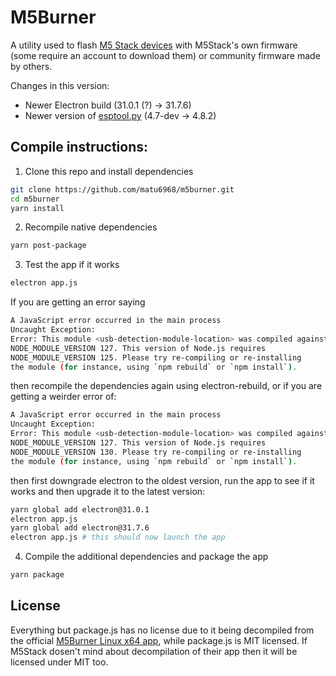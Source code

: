 # M5Burner

A utility used to flash [M5 Stack devices](https://m5stack.com/) with M5Stack's own firmware (some require an account to download them) or community firmware made by others.

Changes in this version:
- Newer Electron build (31.0.1 (?) -> 31.7.6)
- Newer version of [esptool.py](https://github.com/espressif/esptool) (4.7-dev -> 4.8.2)

## Compile instructions:

1. Clone this repo and install dependencies
```bash
git clone https://github.com/matu6968/m5burner.git
cd m5burner
yarn install
```
2. Recompile native dependencies
```bash
yarn post-package
```
3. Test the app if it works
```bash
electron app.js
```
If you are getting an error saying 
```bash
A JavaScript error occurred in the main process
Uncaught Exception:
Error: This module <usb-detection-module-location> was compiled against a different Node.js version using
NODE_MODULE_VERSION 127. This version of Node.js requires
NODE_MODULE_VERSION 125. Please try re-compiling or re-installing
the module (for instance, using `npm rebuild` or `npm install`).
```
then recompile the dependencies again using electron-rebuild, or if you are getting a weirder error of:
```bash
A JavaScript error occurred in the main process
Uncaught Exception:
Error: This module <usb-detection-module-location> was compiled against a different Node.js version using
NODE_MODULE_VERSION 127. This version of Node.js requires
NODE_MODULE_VERSION 130. Please try re-compiling or re-installing
the module (for instance, using `npm rebuild` or `npm install`).
```
then first downgrade electron to the oldest version, run the app to see if it works and then upgrade it to the latest version:
```bash
yarn global add electron@31.0.1
electron app.js
yarn global add electron@31.7.6
electron app.js # this should now launch the app
```
4. Compile the additional dependencies and package the app
```bash
yarn package
```
## License
Everything but package.js has no license due to it being decompiled from the official [M5Burner Linux x64 app](https://docs.m5stack.com/en/download), while package.js is MIT licensed.
If M5Stack dosen't mind about decompilation of their app then it will be licensed under MIT too. 
